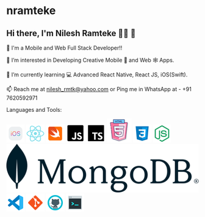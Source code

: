 # nramteke

## Hi there, I'm Nilesh Ramteke :man_technologist: 👋 

👋 I'm a Mobile and Web Full Stack Developer!!

👀 I’m interested in Developing Creative Mobile :iphone: and Web :spider_web: Apps.

🌱 I’m currently learning :computer: Advanced React Native, React JS, iOS(Swift).

📫 Reach me at nilesh_rmtk@yahoo.com or Ping me in WhatsApp at - +91 7620592971

Languages and Tools:

![iOS](images/icons8-ios-logo-48.png) ![React Native](images/react.png) ![Swift](images/icons8-swift-48.png) ![JavaScript](images/icons8-javascript-50.png) ![TypeScript](images/icons8-typescript-50.png) ![HTML5](images/icons8-html-5-64.png) ![CSS3](images/icons8-css3-48.png) ![Node.js](images/icons8-node-js-48.png) ![MongoDB](images/mongodb.svg) ![Visual Studio Code](images/icons8-visual-studio-code-2019-48.png) ![Git](images/icons8-git-48.png) ![GitHub](images/icons8-github-48.png) ![Terminal](images/icons8-console-48.png)

